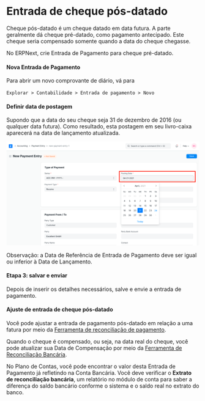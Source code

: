 # Entrada de cheque pós-datado


Cheque pós-datado é um cheque datado em data futura. A parte geralmente dá cheque pré-datado, como pagamento antecipado. Este cheque seria compensado somente quando a data do cheque chegasse.


No ERPNext, crie Entrada de Pagamento para cheque pré-datado.


#### Nova Entrada de Pagamento


Para abrir um novo comprovante de diário, vá para


`Explorar > Contabilidade > Entrada de pagamento > Novo`


#### Definir data de postagem


Supondo que a data do seu cheque seja 31 de dezembro de 2016 (ou qualquer data futura). Como resultado, esta postagem em seu livro-caixa aparecerá na data de lançamento atualizada.


![Data de lançamento na entrada de pagamento](/files/posting-date-in-payment-entry.png)


Observação: a Data de Referência de Entrada de Pagamento deve ser igual ou inferior à Data de Lançamento.


#### Etapa 3: salvar e enviar


Depois de inserir os detalhes necessários, salve e envie a entrada de pagamento.


#### Ajuste de entrada de cheque pós-datado


Você pode ajustar a entrada de pagamento pós-datado em relação a uma fatura por meio da [Ferramenta de reconciliação de pagamento](/docs/v13/user/manual/en/accounts/payment-reconciliation).


Quando o cheque é compensado, ou seja, na data real do cheque, você pode atualizar sua Data de Compensação por meio da [Ferramenta de Reconciliação Bancária](/docs/v13/user/manual/en/accounts/bank-reconciliation).


No Plano de Contas, você pode encontrar o valor desta Entrada de Pagamento já refletindo na Conta Bancária. Você deve verificar o **Extrato de reconciliação bancária**, um relatório no módulo de conta para saber a diferença do saldo bancário conforme o sistema e o saldo real no extrato do banco.